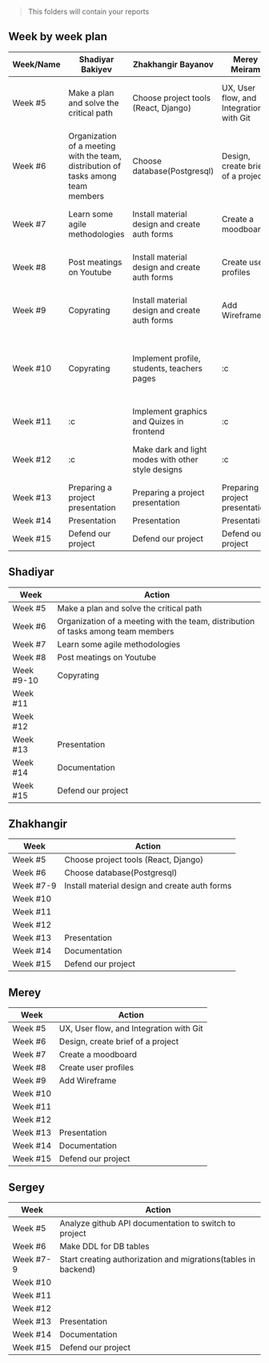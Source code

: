 > This folders will contain your reports
## Week by week plan

|Week/Name|Shadiyar Bakiyev|Zhakhangir Bayanov|Merey Meiram|Sergey Grichik|
|---|---|---|---|---|
|Week #5|Make a plan and solve the critical path|Сhoose project tools (React, Django)|UX, User flow, and Integration with Git|Analyze github API documentation to switch to project|
|Week #6|Organization of a meeting with the team, distribution of tasks among team members|Choose database(Postgresql)|Design, create brief of a project|Make DDL for DB tables|
|Week #7|Learn some agile methodologies|Install material design and create auth forms|Create a moodboard|Start creating authorization and migrations(tables in backend)|
|Week #8|Post meatings on Youtube|Install material design and create auth forms|Create user profiles|Start creating authorization and migrations(tables in backend)|
|Week #9|Copyrating|Install material design and create auth forms|Add Wireframe|Start creating authorization and migrations(tables in backend)|
|Week #10|Copyrating|Implement profile, students, teachers pages|:c|Integrate requests with github api and send it to frontend, Make paginations, get, post forms, |
|Week #11|:c|Implement graphics and Quizes in frontend|:c|Prepare quizes form for teachers and students|
|Week #12|:c|Make dark and light modes with other style designs|:c|Implement tech debts with maybe new features|
|Week #13|Preparing a project presentation|Preparing a project presentation|Preparing a project presentation|Preparing a project presentation|
|Week #14|Presentation|Presentation|Presentation|Presentation|
|Week #15|Defend our project|Defend our project|Defend our project|Defend our project|

## Shadiyar
|Week|Action|
|---|---|
|Week #5|Make a plan and solve the critical path|
|Week #6|Organization of a meeting with the team, distribution of tasks among team members|
|Week #7|Learn some agile methodologies|
|Week #8|Post meatings on Youtube|
|Week #9-10|Copyrating|
|Week #11||
|Week #12||
|Week #13|Presentation|
|Week #14|Documentation|
|Week #15|Defend our project|

## Zhakhangir
|Week|Action|
|---|---|
|Week #5|Сhoose project tools (React, Django)|
|Week #6|Choose database(Postgresql)|
|Week #7-9|Install material design and create auth forms|
|Week #10||
|Week #11||
|Week #12||
|Week #13|Presentation
|Week #14|Documentation
|Week #15|Defend our project

## Merey
|Week|Action|
|---|---|
|Week #5|UX, User flow, and Integration with Git|
|Week #6|Design, create brief of a project|
|Week #7|Create a moodboard|
|Week #8|Create user profiles|
|Week #9|Add Wireframe|
|Week #10||
|Week #11||
|Week #12||
|Week #13|Presentation|
|Week #14|Documentation|
|Week #15|Defend our project|

## Sergey
|Week|Action|
|---|---|
|Week #5|Analyze github API documentation to switch to project|
|Week #6|Make DDL for DB tables|
|Week #7-9|Start creating authorization and migrations(tables in backend)|
|Week #10||
|Week #11||
|Week #12||
|Week #13|Presentation|
|Week #14|Documentation|
|Week #15|Defend our project|
